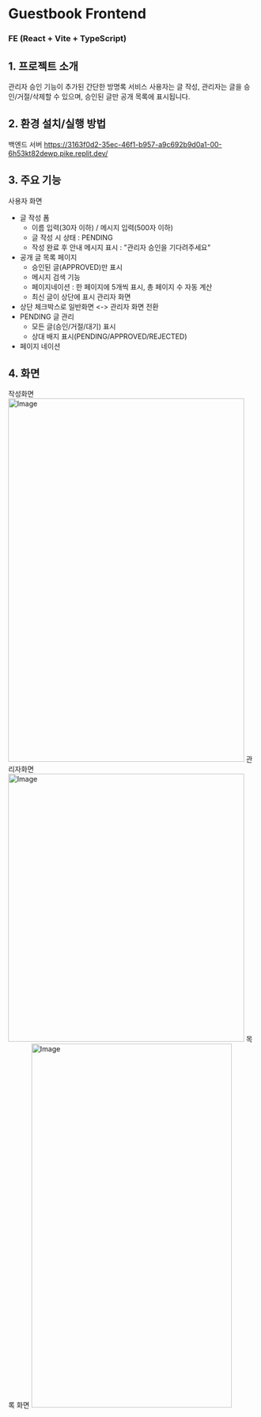 # Guestbook Frontend

### **FE (React + Vite + TypeScript)**

## 1. 프로젝트 소개
관리자 승인 기능이 추가된 간단한 방명록 서비스
사용자는 글 작성, 관리자는 글을 승인/거절/삭제할 수 있으며, 승인된 글만 공개 목록에 표시됩니다.

## 2. 환경 설치/실행 방법
백엔드 서버
https://3163f0d2-35ec-46f1-b957-a9c692b9d0a1-00-6h53kt82dewp.pike.replit.dev/

## 3. 주요 기능
사용자 화면
- 글 작성 폼
  - 이름 입력(30자 이하) / 메시지 입력(500자 이하)
  - 글 작성 시 상태 : PENDING
  - 작성 완료 후 안내 메시지 표시 : "관리자 승인을 기다려주세요"
- 공개 글 목록 페이지
  - 승인된 글(APPROVED)만 표시
  - 메시지 검색 기능
  - 페이지네이션 : 한 페이지에 5개씩 표시, 총 페이지 수 자동 계산
  - 최신 글이 상단에 표시
관리자 화면
- 상단 체크박스로 일반화면 <-> 관리자 화면 전환
- PENDING 글 관리
  - 모든 글(승인/거절/대기) 표시
  - 상대 배지 표시(PENDING/APPROVED/REJECTED)
- 페이지 네이션

## 4. 화면
작성화면
<img width="477" height="735" alt="Image" src="https://github.com/user-attachments/assets/5d530fcb-99f2-4a92-90e4-c5adad16132b" />
관리자화면
<img width="477" height="542" alt="Image" src="https://github.com/user-attachments/assets/1689e35a-b6c0-447d-a300-f2375fb48c7e" />
목록 화면
<img width="405" height="736" alt="Image" src="https://github.com/user-attachments/assets/4e67f9b4-aa63-4e84-a407-9824ed1efe28" />
